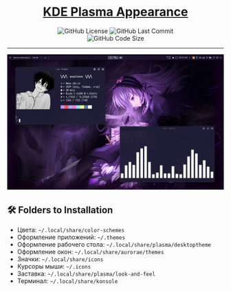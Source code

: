 <div align="center">
  <h1><a href="https://github.com/assailance/plasma-dotfiles">KDE Plasma Appearance</a></h1>
  <img src="https://img.shields.io/github/license/assailance/plasma-dotfiles?style=for-the-badge&logo=instatus&color=c69ff5&logoColor=D9E0EE&labelColor=302D41" alt="GitHub License">
  <img src="https://img.shields.io/github/last-commit/assailance/plasma-dotfiles?&style=for-the-badge&color=FFB1C8&logoColor=D9E0EE&labelColor=292324" alt="GitHub Last Commit">
  <br/>
  <img src="https://img.shields.io/github/repo-size/assailance/plasma-dotfiles?color=%23DDB6F2&label=SIZE&logo=instatus&style=for-the-badge&logoColor=D9E0EE&labelColor=302D41" alt="GitHub Code Size">
</div>

***

<img src="screenshots/jolly-theme.jpg" alt="Jolly Theme">

## 🛠 Folders to Installation

-   Цвета: `~/.local/share/color-schemes`
-   Оформление приложений: `~/.themes`
-   Оформление рабочего стола: `~/.local/share/plasma/desktoptheme`
-   Оформление окон: `~/.local/share/aurorae/themes`
-   Значки: `~/.local/share/icons`
-   Курсоры мыши: `~/.icons`
-   Заставка: `~/.local/share/plasma/look-and-feel`
-   Терминал: `~/.local/share/konsole`
